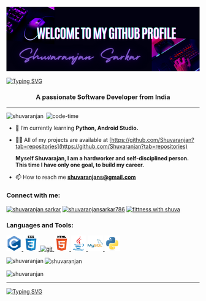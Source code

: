 <p align="center"> <img src="https://github.com/Shuvaranjan/Shuvaranjan/blob/main/welcome%20to%20my%20github%20profile.png"/> </p>


[![Typing SVG](https://readme-typing-svg.demolab.com?font=Fira+Code&weight=700&size=25&pause=1000&random=false&width=435&lines=Hi%2C+I+am+Shuvaranjan+Sarkar%F0%9F%98%8E;Welcome+to+my+GitHub+profile)](https://git.io/typing-svg)



<h3 align="center" >A passionate Software Developer from India</h3>
<hr>
<img align="right" alt="code-time" width="400" src="https://imgs.search.brave.com/uGBeRwzhbiOphYDvGkQnCQYYApKyDw1OrDHAZ44cF9Y/rs:fit:860:0:0/g:ce/aHR0cHM6Ly9naWZk/Yi5jb20vaW1hZ2Vz/L2hpZ2gvYW5pbWF0/ZWQtbWFuLWNvbXB1/dGVyLWNvZGluZy1u/YWU2bWVjMzc4bHNn/MWkzLmdpZg.gif">
<p align="left"> <img src="https://komarev.com/ghpvc/?username=shuvaranjan&label=Profile%20views&color=0e75b6&style=flat" alt="shuvaranjan" /> </p>


- 🌱 I’m currently learning **Python, Android Studio.**

- 👨‍💻 All of my projects are available at [https://github.com/Shuvaranjan?tab=repositories](https://github.com/Shuvaranjan?tab=repositories)

   **Myself Shuvarajan, I am a hardworker and self-disciplined person. This time I have only one goal, to build my career.**

- 📫 How to reach me **shuvaranjans@gmail.com**


<h3 align="left">Connect with me:</h3>
<p align="left">
<a href="https://fb.com/Shuvaranjan Sarkar" target="blank"><img align="center" src="https://raw.githubusercontent.com/rahuldkjain/github-profile-readme-generator/master/src/images/icons/Social/facebook.svg" alt="shuvaranjan sarkar" height="30" width="40" /></a>
<a href="https://instagram.com/shuvaranjansarkar786" target="blank"><img align="center" src="https://raw.githubusercontent.com/rahuldkjain/github-profile-readme-generator/master/src/images/icons/Social/instagram.svg" alt="shuvaranjansarkar786" height="30" width="40" /></a>
<a href="https://www.youtube.com/c/@Gymlover_908" target="blank"><img align="center" src="https://raw.githubusercontent.com/rahuldkjain/github-profile-readme-generator/master/src/images/icons/Social/youtube.svg" alt="fittness with shuva" height="30" width="40" /></a>
</p>

<h3 align="left">Languages and Tools:</h3>
<p align="left"> <a href="https://www.cprogramming.com/" target="_blank" rel="noreferrer"> <img src="https://raw.githubusercontent.com/devicons/devicon/master/icons/c/c-original.svg" alt="c" width="40" height="40"/> </a> <a href="https://www.w3schools.com/css/" target="_blank" rel="noreferrer"> <img src="https://raw.githubusercontent.com/devicons/devicon/master/icons/css3/css3-original-wordmark.svg" alt="css3" width="40" height="40"/> </a> <a href="https://git-scm.com/" target="_blank" rel="noreferrer"> <img src="https://www.vectorlogo.zone/logos/git-scm/git-scm-icon.svg" alt="git" width="40" height="40"/> </a> <a href="https://www.w3.org/html/" target="_blank" rel="noreferrer"> <img src="https://raw.githubusercontent.com/devicons/devicon/master/icons/html5/html5-original-wordmark.svg" alt="html5" width="40" height="40"/> </a> <a href="https://www.java.com" target="_blank" rel="noreferrer"> <img src="https://raw.githubusercontent.com/devicons/devicon/master/icons/java/java-original.svg" alt="java" width="40" height="40"/> </a> <a href="https://www.mysql.com/" target="_blank" rel="noreferrer"> <img src="https://raw.githubusercontent.com/devicons/devicon/master/icons/mysql/mysql-original-wordmark.svg" alt="mysql" width="40" height="40"/> </a> <a href="https://www.python.org" target="_blank" rel="noreferrer"> <img src="https://raw.githubusercontent.com/devicons/devicon/master/icons/python/python-original.svg" alt="python" width="40" height="40"/> </a> </p>

<p><img align="left" src="https://github-readme-stats.vercel.app/api/top-langs?username=shuvaranjan&show_icons=true&locale=en&layout=compact" alt="shuvaranjan" /></p>

<p>&nbsp;<img align="center" src="https://github-readme-stats.vercel.app/api?username=shuvaranjan&show_icons=true&locale=en" alt="shuvaranjan" /></p>

<p><img align="center" src="https://github-readme-streak-stats.herokuapp.com/?user=shuvaranjan&" alt="shuvaranjan" /></p>

<hr>
<a href="https://git.io/typing-svg"><img src="https://readme-typing-svg.demolab.com?font=Fira+Code&weight=700&size=24&duration=3000&pause=1000&color=F70000&random=false&width=450&lines=Thankyou+!;For+Watching+my+GitHub+Profile" alt="Typing SVG" /></a>
